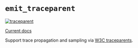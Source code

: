 # `emit_traceparent`

[![traceparent](https://github.com/emit-rs/emit/actions/workflows/traceparent.yml/badge.svg)](https://github.com/emit-rs/emit/actions/workflows/traceparent.yml)

[Current docs](https://docs.rs/emit_traceparent/0.11.3/emit_traceparent/index.html)

Support trace propagation and sampling via [W3C traceparents](https://www.w3.org/TR/trace-context/).
